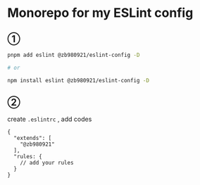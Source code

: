 # Monorepo for my ESLint config

## ①

```bash
pnpm add eslint @zb980921/eslint-config -D

# or

npm install eslint @zb980921/eslint-config -D
```

## ②

create `.eslintrc` , add codes

```
{
  "extends": [
    "@zb980921"
  ],
  "rules: {
    // add your rules
  }
}
```
